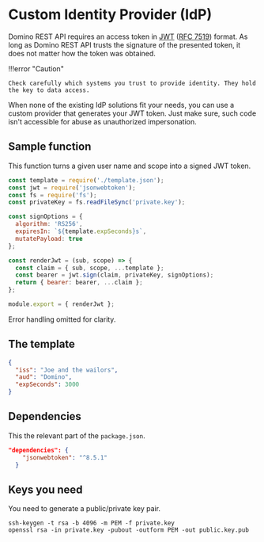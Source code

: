# Custom Identity Provider (IdP)

Domino REST API requires an access token in [JWT](https://jwt.io/) ([RFC 7519](https://tools.ietf.org/html/rfc7519)) format. As long as Domino REST API trusts the signature of the presented token, it does not matter how the token was obtained.

<!-- prettier-ignore -->
!!!error "Caution"

    Check carefully which systems you trust to provide identity. They hold the key to data access.

When none of the existing IdP solutions fit your needs, you can use a custom provider that generates your JWT token. Just make sure, such code isn't accessible for abuse as unauthorized impersonation.

## Sample function

This function turns a given user name and scope into a signed JWT token.

```js
const template = require('./template.json');
const jwt = require('jsonwebtoken');
const fs = require('fs');
const privateKey = fs.readFileSync('private.key');

const signOptions = {
  algorithm: 'RS256',
  expiresIn: `${template.expSeconds}s`,
  mutatePayload: true
};

const renderJwt = (sub, scope) => {
  const claim = { sub, scope, ...template };
  const bearer = jwt.sign(claim, privateKey, signOptions);
  return { bearer: bearer, ...claim };
};

module.export = { renderJwt };
```

Error handling omitted for clarity.

## The template

```json
{
  "iss": "Joe and the wailors",
  "aud": "Domino",
  "expSeconds": 3000
}
```

## Dependencies

This the relevant part of the `package.json`.

```json
"dependencies": {
    "jsonwebtoken": "^8.5.1"
  }
```

## Keys you need

You need to generate a public/private key pair.

```shell
ssh-keygen -t rsa -b 4096 -m PEM -f private.key
openssl rsa -in private.key -pubout -outform PEM -out public.key.pub
```
